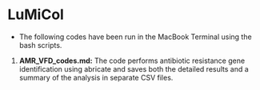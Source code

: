 # LuMiCol

* The following codes have been run in the MacBook Terminal using the bash scripts.

1. **AMR_VFD_codes.md:** The code performs antibiotic resistance gene identification using abricate and saves both the detailed results and a summary of the analysis in separate CSV files.
